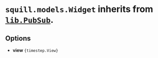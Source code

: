 # `squill.models.Widget` inherits from [`lib.PubSub`](../../lib/pubsub.md).

## Options

* __view__ `{timestep.View}`
